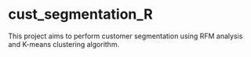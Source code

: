 # cust_segmentation_R
This project aims to perform customer segmentation using RFM analysis and K-means clustering algorithm.

